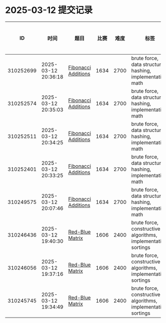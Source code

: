 # 2025-03-12 提交记录

 | ID | 时间 | 题目 | 比赛 | 难度 | 标签 | 结果 | 测试用例 | 运行时间 | 内存消耗 |
 |----|------|-----|-----|------|-----|------|---------|--------|----------|
 | 310252699 | 2025-03-12  20:36:18 | [Fibonacci Additions](https://codeforces.com/problemset/problem/1634/F) | 1634 | 2700 | brute force, data structures, hashing, implementation, math | TESTING | 0 | 0ms | 0KB |
 | 310252574 | 2025-03-12  20:35:03 | [Fibonacci Additions](https://codeforces.com/problemset/problem/1634/F) | 1634 | 2700 | brute force, data structures, hashing, implementation, math | WRONG_ANSWER | 4 | 140ms | 100KB |
 | 310252511 | 2025-03-12  20:34:25 | [Fibonacci Additions](https://codeforces.com/problemset/problem/1634/F) | 1634 | 2700 | brute force, data structures, hashing, implementation, math | RUNTIME_ERROR | 0 | 46ms | 4000KB |
 | 310252401 | 2025-03-12  20:33:25 | [Fibonacci Additions](https://codeforces.com/problemset/problem/1634/F) | 1634 | 2700 | brute force, data structures, hashing, implementation, math | COMPILATION_ERROR | 0 | 0ms | 0KB |
 | 310249575 | 2025-03-12  20:07:46 | [Fibonacci Additions](https://codeforces.com/problemset/problem/1634/F) | 1634 | 2700 | brute force, data structures, hashing, implementation, math | WRONG_ANSWER | 0 | 46ms | 0KB |
 | 310246436 | 2025-03-12  19:40:30 | [Red-Blue Matrix](https://codeforces.com/problemset/problem/1606/D) | 1606 | 2400 | brute force, constructive algorithms, implementation, sortings | OK | 40 | 530ms | 114200KB |
 | 310246056 | 2025-03-12  19:37:16 | [Red-Blue Matrix](https://codeforces.com/problemset/problem/1606/D) | 1606 | 2400 | brute force, constructive algorithms, implementation, sortings | COMPILATION_ERROR | 0 | 0ms | 0KB |
 | 310245745 | 2025-03-12  19:34:49 | [Red-Blue Matrix](https://codeforces.com/problemset/problem/1606/D) | 1606 | 2400 | brute force, constructive algorithms, implementation, sortings | WRONG_ANSWER | 4 | 233ms | 58700KB |